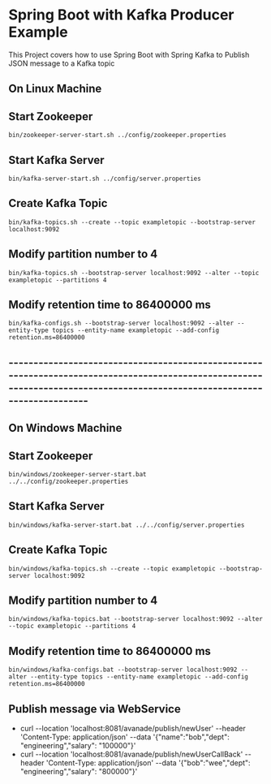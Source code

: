 # Spring Boot with Kafka Producer Example

This Project covers how to use Spring Boot with Spring Kafka to Publish JSON message to a Kafka topic

## On Linux Machine

## Start Zookeeper
    bin/zookeeper-server-start.sh ../config/zookeeper.properties

## Start Kafka Server
    bin/kafka-server-start.sh ../config/server.properties

## Create Kafka Topic
    bin/kafka-topics.sh --create --topic exampletopic --bootstrap-server localhost:9092

## Modify partition number to 4
    bin/kafka-topics.sh --bootstrap-server localhost:9092 --alter --topic exampletopic --partitions 4

## Modify retention time to 86400000 ms
    bin/kafka-configs.sh --bootstrap-server localhost:9092 --alter --entity-type topics --entity-name exampletopic --add-config retention.ms=86400000

## -------------------------------------------------------------------------------------------------------------------------------------------------------------------------

## On Windows Machine

## Start Zookeeper
    bin/windows/zookeeper-server-start.bat ../../config/zookeeper.properties

## Start Kafka Server
    bin/windows/kafka-server-start.bat ../../config/server.properties

## Create Kafka Topic
    bin/windows/kafka-topics.sh --create --topic exampletopic --bootstrap-server localhost:9092

## Modify partition number to 4
    bin/windows/kafka-topics.bat --bootstrap-server localhost:9092 --alter --topic exampletopic --partitions 4

## Modify retention time to 86400000 ms
    bin/windows/kafka-configs.bat --bootstrap-server localhost:9092 --alter --entity-type topics --entity-name exampletopic --add-config retention.ms=86400000



## Publish message via WebService
- curl --location 'localhost:8081/avanade/publish/newUser' --header 'Content-Type: application/json' --data '{"name":"bob","dept": "engineering","salary": "100000"}'
- curl --location 'localhost:8081/avanade/publish/newUserCallBack' --header 'Content-Type: application/json' --data '{"bob":"wee","dept": "engineering","salary": "800000"}'



